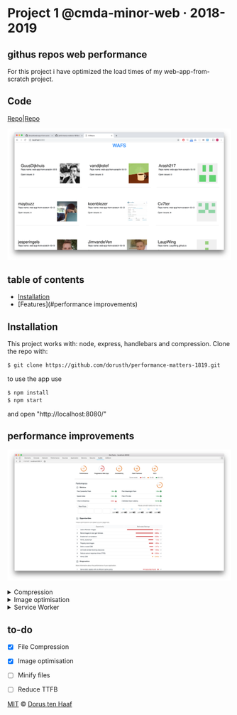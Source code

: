 # Project 1 @cmda-minor-web · 2018-2019

## githus repos web performance

For this project i have optimized the load times of my web-app-from-scratch project.


<!-- Add a link to your live demo in GitHub Pages 🌐-->
## Code
[Repo](https://performance-matters-1819.herokuapp.com/)|[Repo](https://github.com/dorusth/performance-matters-1819/)

<!-- ☝️ replace this description with a description of your own work -->

<!-- Add a nice image here at the end of the week, showing off your shiny frontend 📸 -->
![app](readme-img/app.png)

<!-- Maybe a table of contents here? 📚 -->
## table of contents
- [Installation](#Installation)
- [Features](#performance improvements)

<!-- How about a section that describes how to install this project? 🤓 -->
## Installation
This project works with: node, express, handlebars and compression.
Clone the repo with:
```bash
$ git clone https://github.com/dorusth/performance-matters-1819.git
```
to use the app use
```bash
$ npm install
$ npm start
```
and open "http://localhost:8080/"

<!-- ...but how does one use this project? What are its features 🤔 -->
## performance improvements
![audit 1](readme-img/audit1.png)
<details>
<summary>Compression</summary>
![compression audit](readme-img/audit2.png)
Using the compression package i reduced the file size of the javascript and css.
![pre-compression size](readme-img/size1.png)

![compression size](readme-img/size2.png)
</details>

<details>
<summary>Image optimisation</summary>
![image optimisation audit](readme-img/audit3.png)
I've stored the images locally and optimized them for better loading times.

![image optimisation audit](readme-img/audit4.png)
After that i added webp format images for further optimisation when supported
</details>

<details>
<summary>Service Worker</summary>
![image optimisation audit](readme-img/audit5.png)
I've Added a service worker for caching the main page and styling and it increased performance

![image optimisation audit](readme-img/audit5.png)
After running an audit without clearing cache the performance reduced on the TTFB.
</details>


## to-do
- [x] File Compression
- [x] Image optimisation
- [ ] Minify files
- [ ] Reduce TTFB


[MIT](LICENCE) © [Dorus ten Haaf](https://dorustenhaaf.com)
